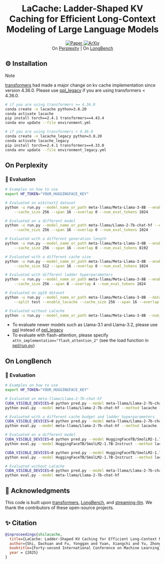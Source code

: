<div align="center">
<h1>LaCache: Ladder-Shaped KV Caching for Efficient Long-Context Modeling of Large Language Models</h1>
</div>

<p align="center">
    <a href="https://github.com/GATECH-EIC/LaCache/blob/main/assets/LaCache.pdf">
        <img alt="Paper" src="https://img.shields.io/badge/paper-link-blue?logo=quicklook" />
    </a>
    <a href="">
        <img alt="ArXiv" src="https://img.shields.io/badge/arXiv-xxxx.xxxxx-B31B1B?logo=arxiv" />
    </a><br>
    On <a href="#on-perplexity"> Perplexity</a> | On <a href="#on-longbench">LongBench</a>
</p>

## ⚙️ Installation

> [!NOTE]
> [transformers](https://github.com/huggingface/transformers) had made a major change on kv cache implementation since version 4.36.0. Please use [ppl_legacy](./ppl_legacy) if you are using transformers < 4.36.0.

```bash
# if you are using transformers >= 4.36.0
conda create -n lacache python=3.8.20
conda activate lacache
pip install torch==2.4.1 transformers==4.43.4
conda env update --file environment.yml

# if you are using transformers < 4.36.0
conda create -n lacache_legacy python=3.8.20
conda activate lacache_legacy
pip install torch==2.4.1 transformers==4.33.0
conda env update --file environment_legacy.yml
```

## On Perplexity

### 📑 Evaluation

```bash
# Examples on how to use
export HF_TOKEN="YOUR_HUGGINGFACE_KEY"

# Evaluated on wikitext2 dataset
python -u run.py --model_name_or_path meta-llama/Meta-Llama-3-8B --enable_lacache \
    --cache_size 256 --span 16 --overlap 0 --num_eval_tokens 1024

# Evaluated on a different model
python -u run.py --model_name_or_path meta-llama/Llama-2-7b-chat-hf --enable_lacache \
    --cache_size 256 --span 16 --overlap 0 --num_eval_tokens 1024

# Evaluated with a different generation length
python -u run.py --model_name_or_path meta-llama/Meta-Llama-3-8B --enable_lacache \
    --cache_size 256 --span 16 --overlap 0 --num_eval_tokens 8192

# Evaluated with a different cache size
python -u run.py --model_name_or_path meta-llama/Meta-Llama-3-8B --enable_lacache \
    --cache_size 512 --span 16 --overlap 0 --num_eval_tokens 1024

# Evaluated with different ladder hyperparameters
python -u run.py --model_name_or_path meta-llama/Meta-Llama-3-8B --enable_lacache \
    --cache_size 256 --span 8 --overlap 4 --num_eval_tokens 1024

# Evaluated on pg19 dataset
python -u run.py --model_name_or_path meta-llama/Meta-Llama-3-8B --dataset_name emozilla/pg19-test --task default \
    --split test --enable_lacache --cache_size 256 --span 16 --overlap 0 --num_eval_tokens 1024

# Evaluated without LaCache
python -u run.py --model_name_or_path meta-llama/Meta-Llama-3-8B --num_eval_tokens 1024
```

* To evaluate newer models such as Llama-3.1 and Llama-3.2, please use [ppl](./ppl) instead of [ppl_legacy](./ppl_legacy)
* To evaluate with flash-attention, please specify `attn_implementation="flash_attention_2"` (see the load function in [ppl/run.py](./ppl/run.py))


## On LongBench

### 📑 Evaluation

```bash
# Examples on how to use
export HF_TOKEN="YOUR_HUGGINGFACE_KEY"

# Evaluated on meta-llama/Llama-2-7b-chat-hf
CUDA_VISIBLE_DEVICES=0 python pred.py --model meta-llama/Llama-2-7b-chat-hf --method lacache --budget 0.5 --span 16 --overlap 0
python eval.py --model meta-llama/Llama-2-7b-chat-hf --method lacache --budget 0.5

# Evaluated with a different cache budget and ladder hyperparameters
CUDA_VISIBLE_DEVICES=0 python pred.py --model meta-llama/Llama-2-7b-chat-hf --method lacache --budget 0.25 --span 9 --overlap 3
python eval.py --model meta-llama/Llama-2-7b-chat-hf --method lacache --budget 0.25

# Evaluated on a different model
CUDA_VISIBLE_DEVICES=0 python pred.py --model HuggingFaceTB/SmolLM2-1.7B-Instruct --method lacache --budget 0.5 --span 9 --overlap 7
python eval.py --model HuggingFaceTB/SmolLM2-1.7B-Instruct --method lacache --budget 0.5

CUDA_VISIBLE_DEVICES=0 python pred.py --model HuggingFaceTB/SmolLM2-1.7B-Instruct --method lacache --budget 0.25 --span 9 --overlap 7
python eval.py --model HuggingFaceTB/SmolLM2-1.7B-Instruct --method lacache --budget 0.25

# Evaluated without LaCache
CUDA_VISIBLE_DEVICES=0 python pred.py --model meta-llama/Llama-2-7b-chat-hf
python eval.py --model meta-llama/Llama-2-7b-chat-hf
```


## 💬 Acknowledgments
This code is built upon <a href="https://github.com/huggingface/transformers">transformers</a>, <a href="https://github.com/THUDM/LongBench">LongBench</a>, and <a href="https://github.com/mit-han-lab/streaming-llm">streaming-llm</a>. We thank the contributors of these open-source projects.

## ✨ Citation
```bibtex
@inproceedings{shilacache,
  title={LaCache: Ladder-Shaped KV Caching for Efficient Long-Context Modeling of Large Language Models},
  author={Shi, Dachuan and Fu, Yonggan and Yuan, Xiangchi and Yu, Zhongzhi and You, Haoran and Li, Sixu and Dong, Xin and Kautz, Jan and Molchanov, Pavlo and Lin, Yingyan Celine},
  booktitle={Forty-second International Conference on Machine Learning},
  year = {2025}
}
```
